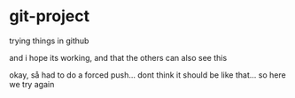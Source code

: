 # git-project
trying things in github

and i hope its working, and that the others can also see this

okay, så had to do a forced push... dont think it should be like that... so here we try again
